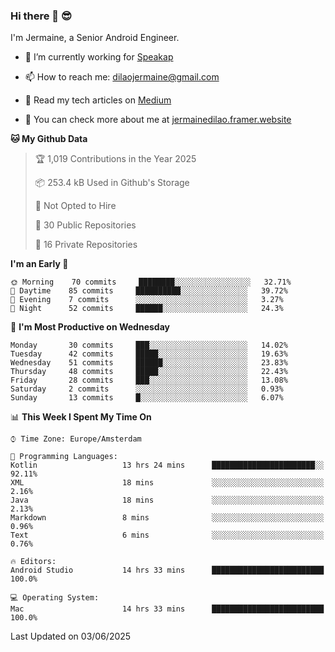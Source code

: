 ### Hi there 👋 😎
I'm Jermaine, a Senior Android Engineer.

- 🔭 I’m currently working for [Speakap](https://www.speakap.com/)

- 📫 How to reach me: dilaojermaine@gmail.com

- 📖 Read my tech articles on [Medium](https://jermainedilao.medium.com/)

- 👀 You can check more about me at [jermainedilao.framer.website](https://jermainedilao.framer.website)

<!--
**jermainedilao/jermainedilao** is a ✨ _special_ ✨ repository because its `README.md` (this file) appears on your GitHub profile.

Here are some ideas to get you started:

- 🔭 I’m currently working on ...
- 🌱 I’m currently learning ...
- 👯 I’m looking to collaborate on ...
- 🤔 I’m looking for help with ...
- 💬 Ask me about ...
- 📫 How to reach me: ...
- 😄 Pronouns: ...
- ⚡ Fun fact: ...
-->

<!--START_SECTION:waka-->
**🐱 My Github Data** 

> 🏆 1,019 Contributions in the Year 2025
 > 
> 📦 253.4 kB Used in Github's Storage 
 > 
> 🚫 Not Opted to Hire
 > 
> 📜 30 Public Repositories 
 > 
> 🔑 16 Private Repositories  
 > 
**I'm an Early 🐤** 

```text
🌞 Morning    70 commits     ████████░░░░░░░░░░░░░░░░░   32.71% 
🌆 Daytime    85 commits     ██████████░░░░░░░░░░░░░░░   39.72% 
🌃 Evening    7 commits      ░░░░░░░░░░░░░░░░░░░░░░░░░   3.27% 
🌙 Night      52 commits     ██████░░░░░░░░░░░░░░░░░░░   24.3%

```
📅 **I'm Most Productive on Wednesday** 

```text
Monday       30 commits     ███░░░░░░░░░░░░░░░░░░░░░░   14.02% 
Tuesday      42 commits     █████░░░░░░░░░░░░░░░░░░░░   19.63% 
Wednesday    51 commits     ██████░░░░░░░░░░░░░░░░░░░   23.83% 
Thursday     48 commits     █████░░░░░░░░░░░░░░░░░░░░   22.43% 
Friday       28 commits     ███░░░░░░░░░░░░░░░░░░░░░░   13.08% 
Saturday     2 commits      ░░░░░░░░░░░░░░░░░░░░░░░░░   0.93% 
Sunday       13 commits     █░░░░░░░░░░░░░░░░░░░░░░░░   6.07%

```


📊 **This Week I Spent My Time On** 

```text
⌚︎ Time Zone: Europe/Amsterdam

💬 Programming Languages: 
Kotlin                   13 hrs 24 mins      ███████████████████████░░   92.11% 
XML                      18 mins             ░░░░░░░░░░░░░░░░░░░░░░░░░   2.16% 
Java                     18 mins             ░░░░░░░░░░░░░░░░░░░░░░░░░   2.13% 
Markdown                 8 mins              ░░░░░░░░░░░░░░░░░░░░░░░░░   0.96% 
Text                     6 mins              ░░░░░░░░░░░░░░░░░░░░░░░░░   0.76%

🔥 Editors: 
Android Studio           14 hrs 33 mins      █████████████████████████   100.0%

💻 Operating System: 
Mac                      14 hrs 33 mins      █████████████████████████   100.0%

```


 Last Updated on 03/06/2025
<!--END_SECTION:waka-->

